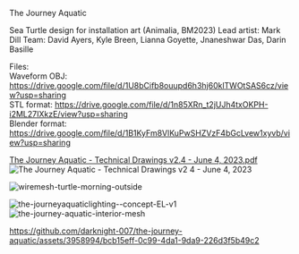 The Journey Aquatic 

Sea Turtle design for installation art (Animalia, BM2023)
Lead artist: Mark Dill
Team: David Ayers, Kyle Breen, Lianna Goyette, Jnaneshwar Das, Darin Basille 

Files: <br>
Waveform OBJ: https://drive.google.com/file/d/1U8bCifb8ouupd6h3hj60klTWOtSAS6cz/view?usp=sharing <br>
STL format: https://drive.google.com/file/d/1n85XRn_t2jUJh4txOKPH-i2ML27IXkzE/view?usp=sharing <br>
Blender format: https://drive.google.com/file/d/1B1KyFm8VlKuPwSHZVzF4bGcLvew1xyvb/view?usp=sharing <br>

[The Journey Aquatic - Technical Drawings v2.4 - June 4, 2023.pdf](https://github.com/darknight-007/the-journey-aquatic/files/11646100/The.Journey.Aquatic.-.Technical.Drawings.v2.4.-.June.4.2023.pdf) <br>
![The Journey Aquatic - Technical Drawings v2 4 - June 4, 2023](https://github.com/darknight-007/the-journey-aquatic/assets/3958994/7e03a7b8-d24f-47f3-b0d0-95260b0cb958)

![wiremesh-turtle-morning-outside](https://github.com/darknight-007/the-journey-aquatic/assets/3958994/4cce716e-b1dc-4b23-8e4c-326f55ff2c67)

![the-journeyaquaticlighting--concept-EL-v1](https://github.com/darknight-007/the-journey-aquatic/assets/3958994/b9739942-3b30-414f-a946-0dea216f7bd2)
![the-journey-aquatic-interior-mesh](https://github.com/darknight-007/the-journey-aquatic/assets/3958994/a9a6d31c-a56d-4817-91b9-3d4fa4324cd0)


https://github.com/darknight-007/the-journey-aquatic/assets/3958994/bcb15eff-0c99-4da1-9da9-226d3f5b49c2

